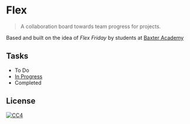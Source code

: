 # Flex
> A collaboration board towards team progress for projects. 

Based and built on the idea of *Flex Friday* by students at [Baxter Academy](http://baxter-academy.org)

## Tasks   
- To Do
- [In Progress](https://github.com/baxter-oop/Baxter-App)
- Completed

## License 
[![CC4](https://licensebuttons.net/l/by-nc-sa/4.0/88x31.png)](http://creativecommons.org/licenses/by-nc-sa/4.0/)